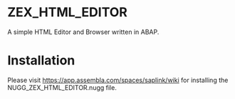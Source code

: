 # ZEX_HTML_EDITOR
A simple HTML Editor and Browser written in ABAP.
# Installation
Please visit https://app.assembla.com/spaces/saplink/wiki for installing the NUGG_ZEX_HTML_EDITOR.nugg file.
